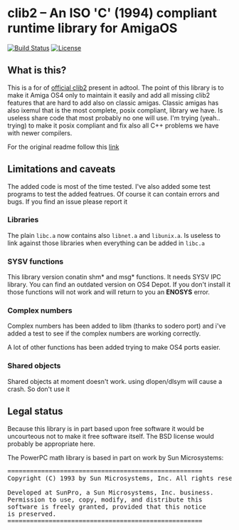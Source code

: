 # clib2 – An ISO 'C' (1994) compliant runtime library for AmigaOS

[![Build Status](https://travis-ci.org/afxgroup/clib2.svg?branch=master)](https://travis-ci.org/afxgroup/clib2)
[![License](https://img.shields.io/badge/License-BSD%203--Clause-blue.svg)](https://opensource.org/licenses/BSD-3-Clause)


## What is this?

This is a for of <a href="https://github.com/adtools/clib2">official clib2</a> present in adtool.
The point of this library is to make it Amiga OS4 only to maintain it easily and add all missing clib2 features that are hard to add also on classic amigas.
Classic amigas has also ixemul that is the most complete, posix compliant, library we have. Is useless share code that most probably no one will use.
I'm trying (yeah.. trying) to make it posix compliant and fix also all C++ problems we have with newer compilers.

For the original readme follow this <a href="https://github.com/adtools/clib2">link</a>

## Limitations and caveats

The added code is most of the time tested. I've also added some test programs to test the added featrues. Of course it can contain errors and bugs. If you find an issue please report it


### Libraries

The plain `libc.a` now contains also `libnet.a` and `libunix.a`. Is useless to link against those libraries when everything can be added in `libc.a`

### SYSV functions

This library version conatin shm* and msg* functions. It needs SYSV IPC library. You can find an outdated version on OS4 Depot. If you don't install it those functions will not work and will return to you an **ENOSYS** error.

### Complex numbers

Complex numbers has been added to libm (thanks to sodero port) and i've added a test to see if the complex numbers are working correctly.

A lot of other functions has been added trying to make OS4 ports easier.

### Shared objects

Shared objects at moment doesn't work.
using dlopen/dlsym will cause a crash. So don't use it

## Legal status

Because this library is in part based upon free software it would be uncourteous not to make it free software itself. The BSD license would probably be appropriate here.

The PowerPC math library is based in part on work by Sun Microsystems:

<pre>
====================================================
Copyright (C) 1993 by Sun Microsystems, Inc. All rights reserved.

Developed at SunPro, a Sun Microsystems, Inc. business.
Permission to use, copy, modify, and distribute this
software is freely granted, provided that this notice
is preserved.
====================================================
</pre>
